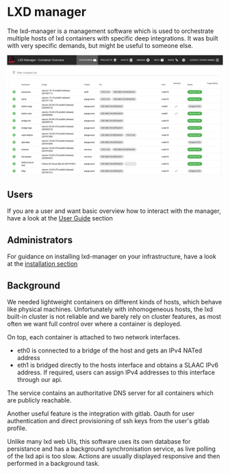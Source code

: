 # LXD manager
The lxd-manager is a management software which is used to orchestrate multiple hosts of lxd containers with  specific deep integrations. It was built with very specific demands, but might be useful to someone else.

![Screenshot](screenshots/container.png)

## Users
If you are a user and want basic overview how to interact with the manager, have a look at the [User Guide](overview.md) section

## Administrators

For guidance on installing lxd-manager on your infrastructure, have a look at the [installation section](install.md) 

## Background

We needed lightweight containers on different kinds of hosts, which behave like physical machines. Unfortunately with inhomogeneous hosts, the lxd built-in cluster is not reliable and we barely rely on cluster features, as most often we want full control over where a container is deployed.

On top, each container is attached to two network interfaces.

- eth0 is connected to a bridge of the host and gets an IPv4 NATed address
- eth1 is bridged directly to the hosts interface and obtains a SLAAC IPv6 address. If required, users can assign IPv4 addresses to this interface through our api.

The service contains an authoritative DNS server for all containers which are publicly reachable.

Another useful feature is the integration with gitlab. Oauth for user authentication and direct provisioning of ssh keys from the user's gitlab profile.

Unlike many lxd web UIs, this software uses its own database for persistance and has a background synchronisation service, as live polling of the lxd api is too slow. Actions are usually displayed responsive and then performed in a background task.